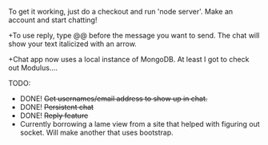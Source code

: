 To get it working, just do a checkout and run 'node server'. Make an account and start chatting!

+To use reply, type @@ before the message you want to send. The chat will show your text italicized with an arrow.

+Chat app now uses a local instance of MongoDB. At least I got to check out Modulus....

TODO:
<ul>
<li>DONE! <del>Get usernames/email address to show up in chat.</del></li>
<li>DONE! <del>Persistent chat</del></li>
<li>DONE! <del>Reply feature</del></li>
<li>Currently borrowing a lame view from a site that helped with figuring out socket. Will make another that uses bootstrap.</li>

</ul>